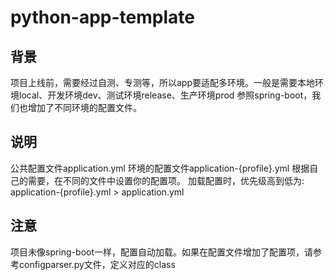 # python-app-template

## 背景
项目上线前，需要经过自测、专测等，所以app要适配多环境。一般是需要本地环境local、开发环境dev、测试环境release、生产环境prod
参照spring-boot，我们也增加了不同环境的配置文件。

## 说明
公共配置文件application.yml
环境的配置文件application-{profile}.yml
根据自己的需要，在不同的文件中设置你的配置项。
加载配置时，优先级高到低为: application-{profile}.yml > application.yml

## 注意
项目未像spring-boot一样，配置自动加载。如果在配置文件增加了配置项，请参考configparser.py文件，定义对应的class
